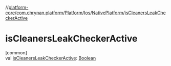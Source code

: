 //[platform-core](../../../../../index.md)/[com.chrynan.platform](../../../index.md)/[Platform](../../index.md)/[Ios](../index.md)/[NativePlatform](index.md)/[isCleanersLeakCheckerActive](is-cleaners-leak-checker-active.md)

# isCleanersLeakCheckerActive

[common]\
val [isCleanersLeakCheckerActive](is-cleaners-leak-checker-active.md): [Boolean](https://kotlinlang.org/api/latest/jvm/stdlib/kotlin/-boolean/index.html)

